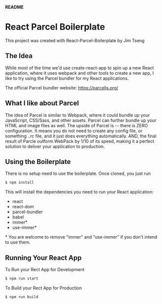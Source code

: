 **README**
# React Parcel Boilerplate
This project was created with React-Parcel-Boilerplate by Jim Tseng
## The Idea
While most of the time we'd use create-react-app to spin up a new React application, where it uses webpack and other tools to create a new app, I like to try using the Parcel bundler for my React applications.

The official Parcel bundler website: https://parceljs.org/

## What I like about Parcel
The idea of Parcel is similar to Webpack, where it could bundle up your JavaScript, CSS/Sass, and other assets.  Parcel can further bundle up your HTML and image files as well.  The upside of Parcel is -- there is ZERO configuration.  It means you do not need to create any config file, or something ..rc file, and it just does everything automatically.  AND, the final result of Parcle outform WebPack by 1/10 of its speed, making it a perfect solution to deliver your application to production.

## Using the Boilerplate
There is no setup need to use the boilerplate.  Once cloned, you just run
```sh
$ npm install
```
This will install the dependencies you need to run your React application:

- react
- react-dom
- parcel-bundler
- babel
- immer*
- use-immer*

\* You are welcome to remove "immer" and "use-immer" if you don't intend to use them.

## Running Your React App
To Run your Rect App for Development
```sh
$ npm run start
```

To Build your Rect App for Production
```sh
$ npm run build
```



